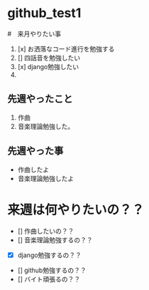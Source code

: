# github_test1

#　来月やりたい事

1. [x] お洒落なコード進行を勉強する
2. []  四話音を勉強したい
3. [x] django勉強したい
4. 
## 先週やったこと
1. 作曲
2. 音楽理論勉強した。
## 先週やった事
* 作曲したよ
* 音楽理論勉強したよ

# 来週は何やりたいの？？
- [] 作曲したいの？？
- [] 音楽理論勉強するの？？
- [x] django勉強するの？？
- [] github勉強するの？？
- [] バイト頑張るの？？
